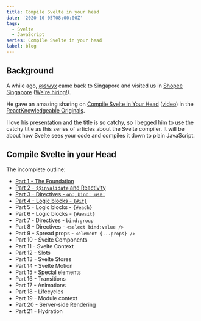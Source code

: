 ```yaml
---
title: Compile Svelte in your head
date: '2020-10-05T08:00:00Z'
tags: 
  - Svelte
  - JavaScript
series: Compile Svelte in your head
label: blog
---
```


## Background

A while ago, [@swyx](https://twitter.com/swyx) came back to Singapore and visited us in [Shopee Singapore](https://careers.shopee.sg/about/) ([We're hiring!](https://grnh.se/32e5b3532)).

He gave an amazing sharing on [Compile Svelte in Your Head](https://www.swyx.io/speaking/svelte-compile-lightning/) ([video](https://www.youtube.com/watch?v=FNmvcswdjV8)) in the [ReactKnowledgeable Originals](https://reactknowledgeable.org/).

I love his presentation and the title is so catchy, so I begged him to use the catchy title as this series of articles about the Svelte compiler. It will be about how Svelte sees your code and compiles it down to plain JavaScript.

## Compile Svelte in your Head

The incomplete outline:

- [Part 1 - The Foundation](/compile-svelte-in-your-head-part-1)
- [Part 2 - `$$invalidate` and Reactivity](/compile-svelte-in-your-head-part-2)
- [Part 3 - Directives - `on:`, `bind:`, `use:`](/compile-svelte-in-your-head-part-3)
- [Part 4 - Logic blocks - `{#if}`](/compile-svelte-in-your-head-part-4)
- Part 5 - Logic blocks - `{#each}`
- Part 6 - Logic blocks - `{#await}`
- Part 7 - Directives - `bind:group`
- Part 8 - Directives - `<select bind:value />`
- Part 9 - Spread props - `<element {...props} />`
- Part 10 - Svelte Components
- Part 11 - Svelte Context
- Part 12 - Slots
- Part 13 - Svelte Stores
- Part 14 - Svelte Motion
- Part 15 - Special elements
- Part 16 - Transitions
- Part 17 - Animations
- Part 18 - Lifecycles
- Part 19 - Module context
- Part 20 - Server-side Rendering
- Part 21 - Hydration
